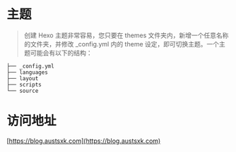 # 主题

> 创建 Hexo 主题非常容易，您只要在 themes 文件夹内，新增一个任意名称的文件夹，并修改 \_config.yml 内的 theme 设定，即可切换主题。一个主题可能会有以下的结构：

```
├── _config.yml
├── languages
├── layout
├── scripts
└── source
```

# 访问地址

[https://blog.austsxk.com](https://blog.austsxk.com)
